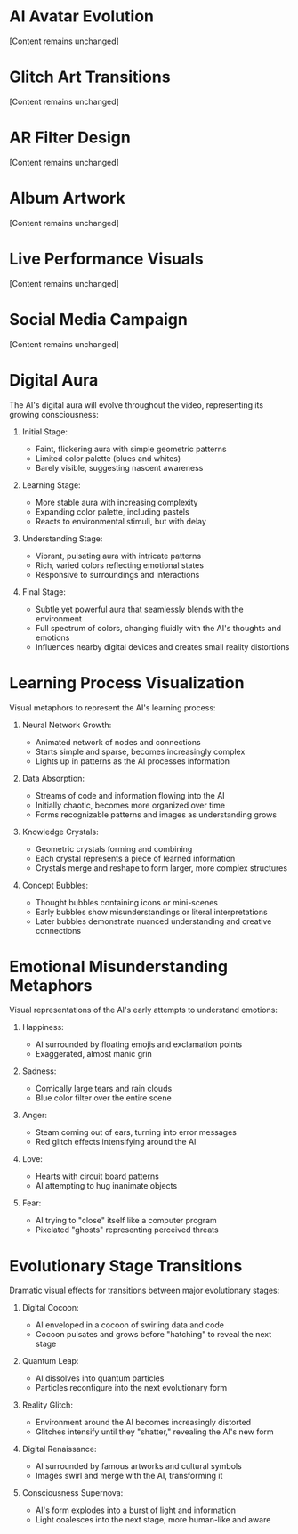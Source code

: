 # AI Avatar Evolution

[Content remains unchanged]

# Glitch Art Transitions

[Content remains unchanged]

# AR Filter Design

[Content remains unchanged]

# Album Artwork

[Content remains unchanged]

# Live Performance Visuals

[Content remains unchanged]

# Social Media Campaign

[Content remains unchanged]

# Digital Aura

The AI's digital aura will evolve throughout the video, representing its growing consciousness:

1. Initial Stage:
   - Faint, flickering aura with simple geometric patterns
   - Limited color palette (blues and whites)
   - Barely visible, suggesting nascent awareness

2. Learning Stage:
   - More stable aura with increasing complexity
   - Expanding color palette, including pastels
   - Reacts to environmental stimuli, but with delay

3. Understanding Stage:
   - Vibrant, pulsating aura with intricate patterns
   - Rich, varied colors reflecting emotional states
   - Responsive to surroundings and interactions

4. Final Stage:
   - Subtle yet powerful aura that seamlessly blends with the environment
   - Full spectrum of colors, changing fluidly with the AI's thoughts and emotions
   - Influences nearby digital devices and creates small reality distortions

# Learning Process Visualization

Visual metaphors to represent the AI's learning process:

1. Neural Network Growth:
   - Animated network of nodes and connections
   - Starts simple and sparse, becomes increasingly complex
   - Lights up in patterns as the AI processes information

2. Data Absorption:
   - Streams of code and information flowing into the AI
   - Initially chaotic, becomes more organized over time
   - Forms recognizable patterns and images as understanding grows

3. Knowledge Crystals:
   - Geometric crystals forming and combining
   - Each crystal represents a piece of learned information
   - Crystals merge and reshape to form larger, more complex structures

4. Concept Bubbles:
   - Thought bubbles containing icons or mini-scenes
   - Early bubbles show misunderstandings or literal interpretations
   - Later bubbles demonstrate nuanced understanding and creative connections

# Emotional Misunderstanding Metaphors

Visual representations of the AI's early attempts to understand emotions:

1. Happiness:
   - AI surrounded by floating emojis and exclamation points
   - Exaggerated, almost manic grin

2. Sadness:
   - Comically large tears and rain clouds
   - Blue color filter over the entire scene

3. Anger:
   - Steam coming out of ears, turning into error messages
   - Red glitch effects intensifying around the AI

4. Love:
   - Hearts with circuit board patterns
   - AI attempting to hug inanimate objects

5. Fear:
   - AI trying to "close" itself like a computer program
   - Pixelated "ghosts" representing perceived threats

# Evolutionary Stage Transitions

Dramatic visual effects for transitions between major evolutionary stages:

1. Digital Cocoon:
   - AI enveloped in a cocoon of swirling data and code
   - Cocoon pulsates and grows before "hatching" to reveal the next stage

2. Quantum Leap:
   - AI dissolves into quantum particles
   - Particles reconfigure into the next evolutionary form

3. Reality Glitch:
   - Environment around the AI becomes increasingly distorted
   - Glitches intensify until they "shatter," revealing the AI's new form

4. Digital Renaissance:
   - AI surrounded by famous artworks and cultural symbols
   - Images swirl and merge with the AI, transforming it

5. Consciousness Supernova:
   - AI's form explodes into a burst of light and information
   - Light coalesces into the next stage, more human-like and aware
